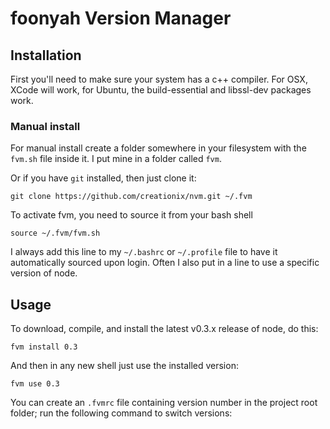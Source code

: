 # foonyah Version Manager

## Installation

First you'll need to make sure your system has a c++ compiler.  For OSX, XCode will work, for Ubuntu, the build-essential and libssl-dev packages work.

### Manual install

For manual install create a folder somewhere in your filesystem with the `fvm.sh` file inside it.  I put mine in a folder called `fvm`.

Or if you have `git` installed, then just clone it:

    git clone https://github.com/creationix/nvm.git ~/.fvm

To activate fvm, you need to source it from your bash shell

    source ~/.fvm/fvm.sh

I always add this line to my `~/.bashrc` or `~/.profile` file to have it automatically sourced upon login.
Often I also put in a line to use a specific version of node.

## Usage

To download, compile, and install the latest v0.3.x release of node, do this:

    fvm install 0.3

And then in any new shell just use the installed version:

    fvm use 0.3

You can create an `.fvmrc` file containing version number in the project root folder; run the following command to switch versions:
